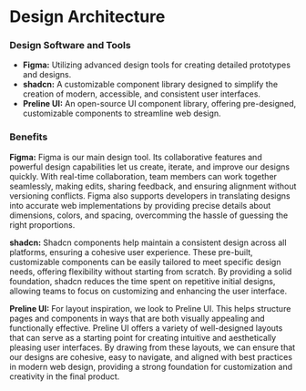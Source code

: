 # **Design Architecture**

### **Design Software and Tools**

- **Figma:** Utilizing advanced design tools for creating detailed prototypes and designs.
- **shadcn:** A customizable component library designed to simplify the creation of modern, accessible, and consistent user interfaces.
- **Preline UI:** An open-source UI component library, offering pre-designed, customizable components to streamline web design.

### **Benefits**

**Figma:**
Figma is our main design tool. Its collaborative features and powerful design capabilities let us create, iterate, and improve our designs quickly. With real-time collaboration, team members can work together seamlessly, making edits, sharing feedback, and ensuring alignment without versioning conflicts. Figma also supports developers in translating designs into accurate web implementations by providing precise details about dimensions, colors, and spacing, overcomming the hassle of guessing the right proportions. 

**shadcn:** 
Shadcn components help maintain a consistent design across all platforms, ensuring a cohesive user experience. These pre-built, customizable components can be easily tailored to meet specific design needs, offering flexibility without starting from scratch. By providing a solid foundation, shadcn reduces the time spent on repetitive initial designs, allowing teams to focus on customizing and enhancing the user interface.

**Preline UI:**
For layout inspiration, we look to Preline UI. This helps structure pages and components in ways that are both visually appealing and functionally effective. Preline UI offers a variety of well-designed layouts that can serve as a starting point for creating intuitive and aesthetically pleasing user interfaces. By drawing from these layouts, we can ensure that our designs are cohesive, easy to navigate, and aligned with best practices in modern web design, providing a strong foundation for customization and creativity in the final product.